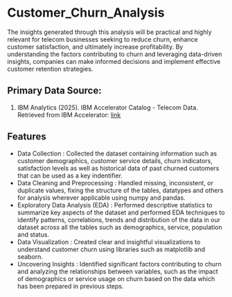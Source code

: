 # Customer_Churn_Analysis
The insights generated through this analysis will be practical and highly relevant for telecom businesses
seeking to reduce churn, enhance customer satisfaction, and ultimately increase profitability. By
understanding the factors contributing to churn and leveraging data-driven insights, companies can
make informed decisions and implement effective customer retention strategies.

## Primary Data Source:
1. IBM Analytics (2025). IBM Accelerator Catalog - Telecom Data. Retrieved from IBM
Accelerator: [link](https://accelerator.ca.analytics.ibm.com/bi/?perspective=authoring&pathRef=.public_folders%2FIBM%2BAccelerator%2BCatalog%2FContent%2FDAT00148&id=i9710CF25EF75468D95FFFC7D57D45204&objRef=i9710CF25EF75468D95FFFC7D57D45204&action=run&format=HTML&cmPropStr=%7B%22id%22%3A%22i9710CF25EF75468D95FFFC7D57D45204%22%2C%22type%22%3A%22reportView%22%2C%22defaultName%22%3A%22DAT00148%22%2C%22permissions%22%3A%5B%22execute%22%2C%22read%22%2C%22traverse%22%5D%7D)

## Features
- Data Collection : 
Collected the dataset containing information such as customer demographics, customer service details, churn indicators,
satisfaction levels as well as historical data of past churned customers that can be used as a key indentifier.
- Data Cleaning and Preprocessing : 
Handled missing, inconsistent, or duplicate values, fixing the structure of the tables, datatypes and
others for analysis wherever applicable using numpy and pandas.
- Exploratory Data Analysis (EDA) : 
Performed descriptive statistics to summarize key aspects of the dataset and performed EDA techniques to identify patterns,
correlations, trends and distribution of the data in our dataset across all the tables such as demographics, service, population and status.
- Data Visualization : 
Created clear and insightful visualizations to understand customer churn using libraries such as matplotlib and seaborn.
- Uncovering Insights : 
Identified significant factors contributing to churn and analyzing the relationships between variables,
such as the impact of demographics or service usage on churn based on the data which has been prepared in previous steps.
